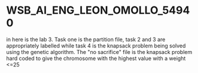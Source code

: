 # WSB_AI_ENG_LEON_OMOLLO_54940
in here is the lab 3. Task one is the partition file, task 2 and 3 are appropriately labelled while task 4 is the knapsack problem being solved using the genetic algorithm.
The "no sacrifice" file is the knapsack problem hard coded to give the chromosome with the highest value with a weight <=25
